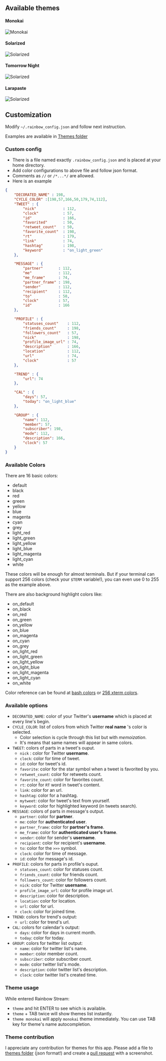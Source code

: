 ## Available themes
#### Monokai
![Monokai](./screenshot/themes/Monokai.png)
#### Solarized
![Solarized](./screenshot/themes/Solarized.png)
#### Tomorrow Night
![Solarized](./screenshot/themes/TomorrowNight.png)
#### Larapaste
![Solarized](./screenshot/themes/larapaste.png)

## Customization
Modify `~/.rainbow_config.json` and follow next instruction.

Examples are available in
[Themes folder](https://github.com/DTVD/rainbowstream/blob/master/rainbowstream/colorset)

### Custom config
 * There is a file named exactly `.rainbow_config.json` and is placed at your home directory.
 * Add color configurations to above file and follow json format.
 * Comments as `//` or `/*...*/` are allowed.
 * Here is an example

```json
{
    "DECORATED_NAME" : 198,
    "CYCLE_COLOR" :[198,57,166,50,179,74,112],
    "TWEET" : {
        "nick"            : 112,
        "clock"           : 57,
        "id"              : 166,
        "favorited"       : 50,
        "retweet_count"   : 50,
        "favorite_count"  : 198,
        "rt"              : 179,
        "link"            : 74,
        "hashtag"         : 198,
        "keyword"         : "on_light_green"
    },

    "MESSAGE" : {
        "partner"       : 112,
        "me"            : 112,
        "me_frame"      : 74,
        "partner_frame" : 198,
        "sender"        : 112,
        "recipient"     : 112,
        "to"            : 50,
        "clock"         : 57,
        "id"            : 166
    },

    "PROFILE" : {
        "statuses_count"    : 112,
        "friends_count"     : 198,
        "followers_count"   : 57,
        "nick"              : 198,
        "profile_image_url" : 74,
        "description"       : 166,
        "location"          : 112,
        "url"               : 74,
        "clock"             : 57
    },

    "TREND" : {
        "url": 74
    },

    "CAL" : {
        "days": 57,
        "today": "on_light_blue"
    },

    "GROUP" : {
        "name": 112,
        "member": 57,
        "subscriber": 198,
        "mode": 112,
        "description": 166,
        "clock": 57
    }
}
```

### Available Colors

There are 16 basic colors:
  * default
  * black
  * red
  * green
  * yellow
  * blue
  * magenta
  * cyan
  * grey
  * light_red
  * light_green
  * light_yellow
  * light_blue
  * light_magenta
  * light_cyan
  * white

These colors will be enough for almost terminals.
But if your terminal can support 256 colors (check your `$TERM` variable!),
you can even use 0 to 255 as the example above.

There are also background highlight colors like:
  * on_default
  * on_black
  * on_red
  * on_green
  * on_yellow
  * on_blue
  * on_magenta
  * on_cyan
  * on_grey
  * on_light_red
  * on_light_green
  * on_light_yellow
  * on_light_blue
  * on_light_magenta
  * on_light_cyan
  * on_white


Color reference can be found at
[bash colors](http://misc.flogisoft.com/bash/tip_colors_and_formatting) or
[256 xterm colors](http://www.calmar.ws/vim/256-xterm-24bit-rgb-color-chart.html).

### Available options
* `DECORATED_NAME`: color of your Twitter's __username__ which is placed at every line's begin.
* `CYCLE_COLOR`: list of colors from which Twitter __real name__ 's color is selected.
  * Color selection is cycle through this list but with _memoization_.
  * It's means that same names will appear in same colors.
* `TWEET`: colors of parts in a tweet's ouput.
  * `nick` : color for Twitter __username__.
  * `clock`: color for time of tweet.
  * `id`: color for tweet's id.
  * `favorite`: color for the star symbol when a tweet is favorited by you.
  * `retweet_count`: color for retweets count.
  * `favorite_count`: color for favorites count.
  * `rt`: color for `RT` word in tweet's content.
  * `link`: color for an url.
  * `hashtag`: color for a hashtag.
  * `mytweet`: color for tweet's text from yourself.
  * `keyword`: color for highlighted keyword (in tweets search).
* `MESSAGE`: colors of parts in message's output.
  * `partner`: color for __partner__.
  * `me`: color for __authenticated user__.
  * `partner_frame`: color for __partner's frame__.
  * `me_frame`: color for __authenticated user's frame__.
  * `sender`: color for sender's __username__.
  * `recipient`: color for recipient's __username__.
  * `to`: color for the `>>>` symbol.
  * `clock`: color for time of message.
  * `id`: color for message's id.
* `PROFILE`: colors for parts in profile's ouput.
  * `statuses_count`: color for statuses count.
  * `friends_count`: color for friends count.
  * `followers_count`: color for followers count.
  * `nick`: color for Twitter __username__.
  * `profile_image_url`: color for profile image url.
  * `description`: color for description.
  * `location`: color for location.
  * `url`: color for url.
  * `clock`: color for joined time.
* `TREND`: colors for trend's output:
  * `url`: color for trend's url.
* `CAL`: colors for calendar's output:
  * `days`: color for days in current month.
  * `today`: color for today.
* `GROUP`: colors for twitter list output:
  * `name`: color for twitter list's name.
  * `member`: color member count.
  * `subscriber`: color subscriber count.
  * `mode`: color twitter list's mode.
  * `description`: color twitter list's description.
  * `clock`: color twitter list's created time.

### Theme usage
While entered Rainbow Stream:
* `theme` and hit ENTER to see which is available.
* `theme` + TAB twice will show themes list instantly.
* `theme monokai` will apply `monokai` theme immediately. You can use TAB key for theme's name autocompletion.

### Theme contribution
I appreciate any contribution for themes for this app.
Please add a file to [themes folder](https://github.com/DTVD/rainbowstream/tree/master/rainbowstream/colorset)
(json format!) and create a [pull request](https://github.com/DTVD/rainbowstream/compare/) with a screenshot.
